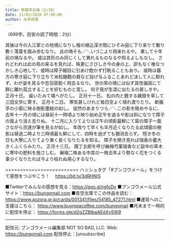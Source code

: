 ```yaml
---
title: 断腸亭日乗（2/30）
date: 11/02/2020 07:00:00
author: 永井荷風
---
```


（699字。目安の読了時間：2分）

其後は今の入江家との地境になりし檜の植込深き間にひそみ庭に下り来りて散り敷く落葉を踏み歩むなり。
此の鳩そも／＼いづこより飛来れるや。
果して十年前の鳩なるや。
或は其形のみ同じくして異れるものなるや知るよしもなし。
されどわれは此の鳥の来るを見れば、殊更にさびしき今の身の上、訳もなく唯なつかしき心地して、或時は障子細目に引あけ飽かず打眺ることもあり。
或時は暮方の寒き庭に下り立ちて米粒麺麭の屑など投げ与ふることあれど决して人に馴れず、わが姿を見るや忽羽音鋭く飛去るなり。
世の常の鳩には似ず其性偏屈にて群に離れ孤立することを好むものと覚し。
何ぞ我が生涯に似たるの甚しきや。
正月十日。
歯いたみて堪へがたし。
正月十一日。
松の内と題する雑録を草して三田文学に寄す。
正月十二日。
寒気甚しけれど毎日空よく晴れ渡りたり。
断膓亭の小窗に映る樹影墨絵の如し。
徒然のあまりつら／＼この影を眺めやるに、去年十一月の頃には昼前十一時頃より映り始め正午を過るや影は斜になりて障子の面より消え去りぬ。
十二月に入りてよりは正午の頃影最鮮にて窗の障子一面さながら宗達が筆を見るが如し。
年改りて早くも半月近くなりたる此頃窗の樹影は昼過二時より三時頃最も鮮にして、四時を過ぎても猶消去らず。
短き冬の日も大寒に入りてより漸く長くなりたるを知る。
障子を開き見れば瑞香の蕾大きくふくらみたり。
正月十三日。
園丁五郎を呼び蝋梅芍薬瑞香など庭中の草木に寒中の肥料を施さしむ。
蝋梅二株ある中其の一株去年より勢なく花をつくる事少くなりたれば今より枯れぬ用心するなり。

=========================
ハッシュタグ「#ブンゴウメール」をつけて感想をつぶやこう！　
https://bit.ly/3dRHNjS

■Twitterでみんなの感想を見る：https://goo.gl/rgfoDv
■ブンゴウメール公式サイト：https://bungomail.com
■青空文庫でこの作品を読む：https://www.aozora.gr.jp/cards/001341/files/54185_47271.html
■運営へのご支援はこちら： https://www.buymeacoffee.com/bungomail
■月末まで一時的に配信を停止： https://forms.gle/d2gZZBtbeAEdXySW9

-------
配信元: ブンゴウメール編集部
NOT SO BAD, LLC.
Web: https://bungomail.com
配信停止：[unsubscribe]

